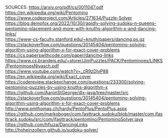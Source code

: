 SOURCES:
https://arxiv.org/pdf/cs/0011047.pdf <br>
https://en.wikipedia.org/wiki/Pentomino <br>
https://www.codeproject.com/Articles/271634/Puzzle-Solver <br>
https://blog.demofox.org/2022/10/30/rapidly-solving-sudoku-n-queens-pentomino-placement-and-more-with-knuths-algorithm-x-and-dancing-links/ <br>
https://www-cs-faculty.stanford.edu/~knuth/papers/dancing.ps.gz <br>
https://stackoverflow.com/questions/30145404/pentomino-solving-algorithm-using-algorithm-x-for-exact-cover-problems <br>
https://cs.paperswithcode.com/paper/dancing-links <br>
https://www.cs.brandeis.edu/~storer/JimPuzzles/PACK/Pentominoes/LINKS/PentominoesNivasch.pdf <br>
https://www.youtube.com/watch?v=_cR9zDlvP88 <br>
https://en.wikipedia.org/wiki/Exact_cover <br>
https://codereview.stackexchange.com/questions/233300/solving-pentomino-puzzles-by-using-knuths-algorithm-x <br>
https://github.com/AaronStGeorge/dlx-java/tree/master/src <br>
https://stackoverflow.com/questions/30145404/pentomino-solving-algorithm-using-algorithm-x-for-exact-cover-problems <br>
http://www.pmthomas.ch/hardy/PentoPlus/PentoPlus.aspx <br>
https://github.com/markoboger/com.fasttrack.sudoku/blob/master/com.jfasttrack.sudoku/src/com/jfasttrack/pentomino/PentominoSolver.java <br>
https://github.com/hfiuza/DancingLinks <br>
http://hoheinzollern.github.io/sudoku-solver/ <br>